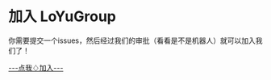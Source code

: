 # 加入 LoYuGroup

你需要提交一个issues，然后经过我们的审批（看看是不是机器人）就可以加入我们了！

 [---点我♢加入---](https://github.com/loyunet/join_us/issues/new?title=%E6%8F%90%E4%BA%A4%E5%8A%A0%E5%85%A5%E7%94%B3%E8%AF%B7&body=%E3%80%90%E4%BD%A0%E7%9A%84Github%E5%90%8D%E5%AD%97%E3%80%91%E3%80%81%E3%80%90%E4%BD%A0%E7%9A%84QQ%E5%8F%B7%EF%BC%88%E5%8F%AF%E4%BB%A5%E5%B0%9D%E8%AF%95%E5%85%88%E5%8A%A0%E5%85%A5qq%E7%BE%A4%EF%BC%9F%EF%BC%89%E3%80%91%E3%80%81%E3%80%90%E6%98%AF%E5%90%A6%E8%A6%81%E5%8A%A0%E5%85%A5Reject-Knife%E9%A1%B9%E7%9B%AE%E7%BB%84%E3%80%91%E3%80%81%E3%80%90%E7%8E%B0%E5%9C%A8%E6%98%AF%E5%8C%97%E4%BA%AC%E5%87%A0%E7%82%B9%EF%BC%9F%E3%80%91)
